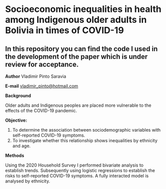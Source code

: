 # **Socioeconomic inequalities in health among Indigenous older adults in Bolivia in times of COVID-19**

## In this repository you can find the code I used in the development of the paper which is under review for acceptance.

**Author** Vladimir Pinto Saravia

**E-mail** vladimir_pinto@hotmail.com


**Background**

Older adults and Indigenous peoples are placed more vulnerable to the effects of the COVID-19 pandemic.

**Objective:**
1. To determine the association between sociodemographic variables with self-reported COVID-19 symptoms.
2. To investigate whether this relationship shows inequalities by ethnicity and age.

**Methods**

Using the 2020 Household Survey I performed bivariate analysis to establish trends.
Subsequently using logistic regressions to establish the risks to self-reported COVID-19 symptoms.
A fully interacted model is analysed by ethnicity.
